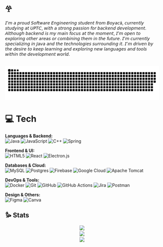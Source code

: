 # 𖣂  
𝘐’𝘮 𝘢 𝘱𝘳𝘰𝘶𝘥 𝘚𝘰𝘧𝘵𝘸𝘢𝘳𝘦 𝘌𝘯𝘨𝘪𝘯𝘦𝘦𝘳𝘪𝘯𝘨 𝘴𝘵𝘶𝘥𝘦𝘯𝘵 𝘧𝘳𝘰𝘮 𝘉𝘰𝘺𝘢𝘤á, 𝘤𝘶𝘳𝘳𝘦𝘯𝘵𝘭𝘺 𝘴𝘵𝘶𝘥𝘺𝘪𝘯𝘨 𝘢𝘵 𝘜𝘗𝘛𝘊, 𝘸𝘪𝘵𝘩 𝘢 𝘴𝘵𝘳𝘰𝘯𝘨 𝘱𝘢𝘴𝘴𝘪𝘰𝘯 𝘧𝘰𝘳 𝘣𝘢𝘤𝘬𝘦𝘯𝘥 𝘥𝘦𝘷𝘦𝘭𝘰𝘱𝘮𝘦𝘯𝘵. 𝘈𝘭𝘵𝘩𝘰𝘶𝘨𝘩 𝘣𝘢𝘤𝘬𝘦𝘯𝘥 𝘪𝘴 𝘮𝘺 𝘮𝘢𝘪𝘯 𝘧𝘰𝘤𝘶𝘴 𝘢𝘵 𝘵𝘩𝘦 𝘮𝘰𝘮𝘦𝘯𝘵, 𝘐’𝘮 𝘰𝘱𝘦𝘯 𝘵𝘰 𝘦𝘹𝘱𝘭𝘰𝘳𝘪𝘯𝘨 𝘰𝘵𝘩𝘦𝘳 𝘢𝘳𝘦𝘢𝘴 𝘰𝘳 𝘤𝘰𝘮𝘣𝘪𝘯𝘪𝘯𝘨 𝘵𝘩𝘦𝘮 𝘪𝘯 𝘵𝘩𝘦 𝘧𝘶𝘵𝘶𝘳𝘦. 𝘐’𝘮 𝘤𝘶𝘳𝘳𝘦𝘯𝘵𝘭𝘺 𝘴𝘱𝘦𝘤𝘪𝘢𝘭𝘪𝘻𝘪𝘯𝘨 𝘪𝘯 𝘑𝘢𝘷𝘢 𝘢𝘯𝘥 𝘵𝘩𝘦 𝘵𝘦𝘤𝘩𝘯𝘰𝘭𝘰𝘨𝘪𝘦𝘴 𝘴𝘶𝘳𝘳𝘰𝘶𝘯𝘥𝘪𝘯𝘨 𝘪𝘵. 𝘐'𝘮 𝘥𝘳𝘪𝘷𝘦𝘯 𝘣𝘺 𝘵𝘩𝘦 𝘥𝘦𝘴𝘪𝘳𝘦 𝘵𝘰 𝘬𝘦𝘦𝘱 𝘭𝘦𝘢𝘳𝘯𝘪𝘯𝘨 𝘢𝘯𝘥 𝘦𝘹𝘱𝘭𝘰𝘳𝘪𝘯𝘨 𝘯𝘦𝘸 𝘭𝘢𝘯𝘨𝘶𝘢𝘨𝘦𝘴 𝘢𝘯𝘥 𝘵𝘰𝘰𝘭𝘴 𝘸𝘪𝘵𝘩𝘪𝘯 𝘵𝘩𝘦 𝘥𝘦𝘷𝘦𝘭𝘰𝘱𝘮𝘦𝘯𝘵 𝘸𝘰𝘳𝘭𝘥.<br><br>

<picture>
  <source media="(prefers-color-scheme: dark)" srcset="https://raw.githubusercontent.com/monxvoll/monxvoll/output/github-snake-dark.svg" />
  <source media="(prefers-color-scheme: light)" srcset="https://raw.githubusercontent.com/monxvoll/monxvoll/output/github-snake.svg" />
  <img alt="github-snake" src="https://raw.githubusercontent.com/monxvoll/monxvoll/output/github-snake.svg" />
</picture>

# 💻 Tech 

**Languages & Backend:**  
![Java](https://img.shields.io/badge/java-%23ED8B00.svg?style=for-the-badge&logo=openjdk&logoColor=white) 
![JavaScript](https://img.shields.io/badge/javascript-%23323330.svg?style=for-the-badge&logo=javascript&logoColor=%23F7DF1E) 
![C++](https://img.shields.io/badge/c++-%2300599C.svg?style=for-the-badge&logo=c%2B%2B&logoColor=white) 
![Spring](https://img.shields.io/badge/spring-%236DB33F.svg?style=for-the-badge&logo=spring&logoColor=white)

**Frontend & UI:**  
![HTML5](https://img.shields.io/badge/html5-%23E34F26.svg?style=for-the-badge&logo=html5&logoColor=white) 
![React](https://img.shields.io/badge/react-%2320232a.svg?style=for-the-badge&logo=react&logoColor=%2361DAFB) 
![Electron.js](https://img.shields.io/badge/Electron-191970?style=for-the-badge&logo=Electron&logoColor=white)

**Databases & Cloud:**  
![MySQL](https://img.shields.io/badge/mysql-4479A1.svg?style=for-the-badge&logo=mysql&logoColor=white) 
![Postgres](https://img.shields.io/badge/postgres-%23316192.svg?style=for-the-badge&logo=postgresql&logoColor=white) 
![Firebase](https://img.shields.io/badge/firebase-%23039BE5.svg?style=for-the-badge&logo=firebase) 
![Google Cloud](https://img.shields.io/badge/GoogleCloud-%234285F4.svg?style=for-the-badge&logo=google-cloud&logoColor=white) 
![Apache Tomcat](https://img.shields.io/badge/apache%20tomcat-%23F8DC75.svg?style=for-the-badge&logo=apache-tomcat&logoColor=black)

**DevOps & Tools:**  
![Docker](https://img.shields.io/badge/docker-%230db7ed.svg?style=for-the-badge&logo=docker&logoColor=white) 
![Git](https://img.shields.io/badge/git-%23F05033.svg?style=for-the-badge&logo=git&logoColor=white) 
![GitHub](https://img.shields.io/badge/github-%23121011.svg?style=for-the-badge&logo=github&logoColor=white) 
![GitHub Actions](https://img.shields.io/badge/github%20actions-%232671E5.svg?style=for-the-badge&logo=githubactions&logoColor=white) 
![Jira](https://img.shields.io/badge/jira-%230A0FFF.svg?style=for-the-badge&logo=jira&logoColor=white) 
![Postman](https://img.shields.io/badge/Postman-FF6C37?style=for-the-badge&logo=postman&logoColor=white)

**Design & Others:**  
![Figma](https://img.shields.io/badge/figma-%23F24E1E.svg?style=for-the-badge&logo=figma&logoColor=white) 
![Canva](https://img.shields.io/badge/Canva-%2300C4CC.svg?style=for-the-badge&logo=Canva&logoColor=white)

## 𐦖 Stats

<div align="center">
 
   <img src="https://nirzak-streak-stats.vercel.app/?user=monxvoll&theme=dark&hide_border=false](https://nirzak-streak-stats.vercel.app/?user=monxvoll&theme=dark&hide_border=true" />
  
  <br/>

  <img src="https://github-readme-stats.vercel.app/api?username=monxvoll&theme=dark&hide_border=true&include_all_commits=false&count_private=false" />
  
  <br/>

  <img src="https://github-readme-stats.vercel.app/api/top-langs/?username=monxvoll&theme=dark&hide_border=true&include_all_commits=false&count_private=false&layout=compact" />

</div>



